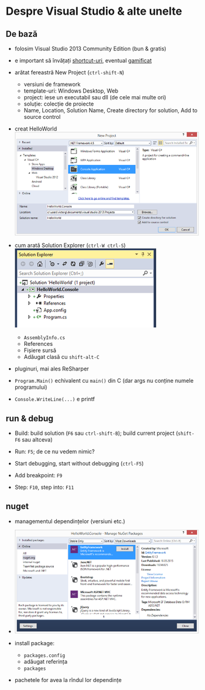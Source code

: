 # Despre Visual Studio & alte unelte

## De bază

- folosim Visual Studio 2013 Community Edition (bun & gratis)

- e important să învățați [shortcut-uri][shortcut], eventual [gamificat][foo]

- arătat fereastră New Project (`ctrl-shift-N`)

    + versiuni de framework
    + template-uri: Windows Desktop, Web
    + project: iese un executabil sau dll (de cele mai multe ori)
    + soluție: colecție de proiecte
    + Name, Location, Solution Name, Create directory for solution, Add to
      source control

- creat HelloWorld
  ![New Project][newProject]

- cum arată Solution Explorer (`ctrl-W ctrl-S`)
  ![Solution Explorer][solutionExplorer]
    + `AssemblyInfo.cs`
    + References
    + Fișiere sursă
    + Adăugat clasă cu `shift-alt-C`

- pluginuri, mai ales ReSharper

- `Program.Main()` echivalent cu `main()` din C (dar args nu conține numele
  programului)

- `Console.WriteLine(...)` e printf

## run & debug

- Build: build solution (`F6` sau `ctrl-shift-B`); build current project
  (`shift-F6` sau altceva)

- Run: `F5`; de ce nu vedem nimic?

- Start debugging, start without debugging (`ctrl-F5`)

- Add breakpoint: `F9`

- Step: `F10`, step into: `F11`

## nuget

- managementul dependințelor (versiuni etc.)

- ![Manage NuGet Packages][nuget]

- install package:
    + `packages.config`
    + adăugat referința
    + `packages`

- pachetele for avea la rîndul lor dependințe

[shortcut]: http://visualstudioshortcuts.com/2013/
[foo]:      https://www.shortcutfoo.com/app/dojos/microsoft-visual-studio-win

[newProject]:       NewProject.png       "Fereastra New Project"
[solutionExplorer]: SolutionExplorer.png "Solution Explorer (ctrl-W ctrl-S)"
[nuget]:            ManageNugetPackages.png "Manage NuGet Packages"
